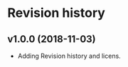 Revision history
================


v1.0.0 (2018-11-03)
-------------------
* Adding Revision history and licens.
